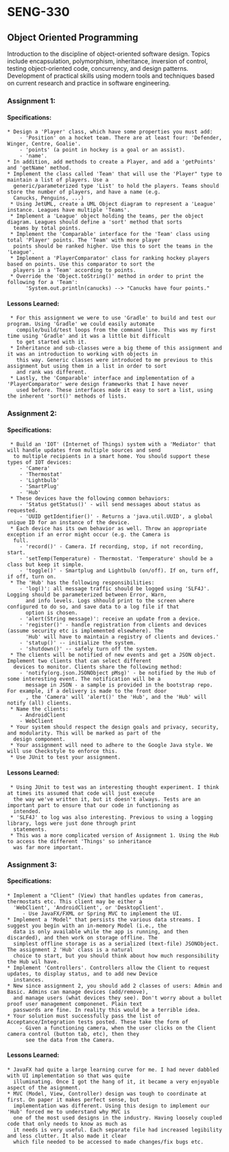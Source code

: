 # SENG-330
## Object Oriented Programming

Introduction to the discipline of object-oriented software design. Topics include encapsulation, polymorphism, inheritance, inversion of control, testing object-oriented code, concurrency, and design patterns. Development of practical skills using modern tools and techniques based on current research and practice in software engineering.

### Assignment 1:
  #### Specifications:
    * Design a 'Player' class, which have some properties you must add:
        - 'Position' on a hocket team. There are at least four: 'Defender, Winger, Centre, Goalie'.
        - 'points' (a point in hockey is a goal or an assist).
        - 'name'.
    * In addition, add methods to create a Player, and add a 'getPoints' and 'getName' method.
    * Implement the class called 'Team' that will use the 'Player" type to maintain a list of players. Use a      
      generic/parameterized type 'List' to hold the players. Teams should store the number of players, and have a name (e.g. 
      Canucks, Penguins, ...)
     * Using JetUML, create a UML Object diagram to represent a 'League' instance. Leagues have multiple 'Teams'.
     * Implement a 'League' object holding the teams, per the object diagram. Leagues should define a 'sort' method that sorts 
      teams by total points.
     * Implement the 'Comparable' interface for the 'Team' class using total 'Player' points. The 'Team' with more player
      points should be ranked higher. Use this to sort the teams in the 'League'.
     * Implement a 'PlayerComparator' class for ranking hockey players based on points. Use this comparator to sort the 
      players in a 'Team' according to points.
     * Override the 'Object.toString()' method in order to print the following for a 'Team':
          'System.out.println(canucks) --> "Canucks have four points."
   
  #### Lessons Learned:
     * For this assignment we were to use 'Gradle' to build and test our program. Using 'Gradle' we could easily automate
       compile/build/test loops from the command line. This was my first time using 'Gradle' and it was a little bit difficult 
       to get started with it.
     * Inheritance and sub-classes were a big theme of this assignment and it was an introduction to working with objects in 
       this way. Generic classes were introduced to me previous to this assignment but using them in a list in order to sort 
       and rank was different.
     * Lastly, the 'Comparable' interface and implementation of a 'PlayerComparator' were design frameworks that I have never 
       used before. These interfaces made it easy to sort a list, using the inherent 'sort()' methods of lists. 
       
### Assignment 2:
  #### Specifications:
     * Build an 'IOT' (Internet of Things) system with a 'Mediator' that will handle updates from multiple sources and send 
      to multiple recipients in a smart home. You should support these types of IOT devices:
        - 'Camera'
        - 'Thermostat'
        - 'Lightbulb'
        - 'SmartPlug'
        - 'Hub'
     * These devices have the following common behaviors:
        - 'Status getStatus()' - will send messages about status as requested.
        - 'UUID getIdentifier()' - Returns a 'java.util.UUID', a global unique ID for an instance of the device.
     * Each device has its own behavior as well. Throw an appropriate exception if an error might occur (e.g. the Camera is
      full.
        - 'record()' - Camera. If recording, stop, if not recording, start.
        - 'setTemp(Temperature) - Thermostat. 'Temperature' should be a class but keep it simple.
        - 'toggle()' - Smartplug and Lightbulb (on/off). If on, turn off, if off, turn on.
     * The 'Hub' has the following responsibilities:
        - 'log()': all message traffic should be logged using 'SLF4J'. Logging should be parameterized between Error, Warn,
          and info levels. Logs shhould print to the screen where configured to do so, and save data to a log file if that
          option is chosen.
        - 'alert(String message)': receive an update from a device.
        - 'register()' - handle registration from clients and devices (assume security etc is implemented elsewhere). The
          'Hub' will have to maintain a registry of clients and devices.'
        - 'statup()' -- initialize the system.
        - 'shutdown()' -- safely turn off the system.
     * The clients will be notified of new events and get a JSON object. Implement two clients that can select different
      devices to monitor. Clients share the following method:
        - 'notify(org.json.JSONObject pMsg)' - be notified by the Hub of some interesting event. The notification will be a 
          message in JSON - a sample is provided in the bootstrap repo. For example, if a delivery is made to the front door
          , the 'Camera' will 'alert()' the 'Hub', and the 'Hub' will notify (all) clients.
     * Name the clients:
        - AndroidClient
        - WebClient
     * Your system should respect the design goals and privacy, security, and modularity. This will be marked as part of the
      design component. 
     * Your assignment will need to adhere to the Google Java style. We will use Checkstyle to enforce this.
     * Use JUnit to test your assignment. 
  
  #### Lessons Learned:
     * Using JUnit to test was an interesting thought experiment. I think at times its assumed that code will just execute
      the way we've written it, but it doesn't always. Tests are an important part to ensure that our code in functioning as
      intended.
     * 'SLF4J' to log was also interesting. Previous to using a logging library, logs were just done through print 
      statements.
     * This was a more complicated version of Assignment 1. Using the Hub to access the different 'Things' so inheritance
      was far more important.

### Assignment 3:
  #### Specifications:
    * Implement a "Client" (View) that handles updates from cameras, thermostats etc. This client may be either a
      'WebClient', 'AndroidClient', or 'DesktopClient'.
         - Use JavaFX/FXML or Spring MVC to implement the UI.
    * Implement a 'Model" that persists the various data streams. I suggest you begin with an in-memory Model (i.e., the
      data is only available while the app is running, and then discarded), and then work on storage offline. The
      simplest offline storage is as a serialized (text-file) JSONObject. The assignment 2 'Hub' class is a natural
      choice to start, but you should think about how much responsibility the Hub wil have.
    * Implement 'Controllers'. Controllers allow the Client to request updates, to display status, and to add new Device
      instances.
    * New since assignment 2, you should add 2 classes of users: Admin and Basic. Admins can manage devices (add/remove),
      and manage users (what devices they see). Don't worry about a bullet proof user management componenet. Plain text
      passwords are fine. In reality this would be a terrible idea.
    * Your solution must successfully pass the list of Acceptance/Integration tests posted. These take the form of
        - Given a functioning camera, when the user clicks on the Client camera control (button tab, etc), then they
          see the data from the Camera. 
          
  #### Lessons Learned:
    * JavaFX had quite a large learning curve for me. I had never dabbled with UI implementation so that was quite
      illuminating. Once I got the hang of it, it became a very enjoyable aspect of the asignment. 
    * MVC (Model, View, Controller) design was tough to coordinate at first. On paper it makes perfect sense, but
      implementation was different. Using this design to implement our 'Hub' forced me to understand why MVC is 
      one of the most used designs in the industry. Having loosely coupled code that only needs to know as much as
      it needs is very useful. Each separate file had increased legibility and less clutter. It also made it clear
      which file needed to be accessed to made changes/fix bugs etc. 
